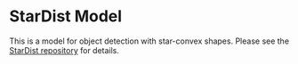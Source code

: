 # StarDist Model
This is a model for object detection with star-convex shapes.
Please see the [StarDist repository](https://github.com/stardist/stardist) for details.